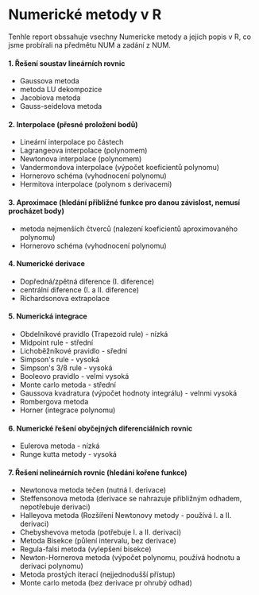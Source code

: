 # Numerické metody v R
Tenhle report obssahuje vsechny Numericke metody a jejich popis v R, co jsme probírali na předmětu NUM a zadání z NUM.

#### 1. Řešení soustav lineárních rovnic
- Gaussova metoda
- metoda LU dekompozice
- Jacobiova metoda
- Gauss-seidelova metoda


#### 2. Interpolace (přesné proložení bodů)
- Lineární interpolace po částech
- Lagrangeova interpolace (polynomem)
- Newtonova interpolace (polynomem) 
- Vandermondova interpolace (výpočet koeficientů polynomu)
- Hornerovo schéma (vyhodnocení polynomu)
- Hermitova interpolace (polynom s derivacemi)

#### 3. Aproximace (hledání přibližné funkce pro danou závislost, nemusí procházet body)
- metoda nejmenších čtverců (nalezení koeficientů aproximovaného polynomu)
- Hornerovo schéma (vyhodnocení polynomu)

#### 4. Numerické derivace
- Dopředná/zpětná diference (I. diference)
- centrální diference (I. a II. diference)
- Richardsonova extrapolace

#### 5. Numerická integrace
- Obdelníkové pravidlo (Trapezoid rule) - nízká
- Midpoint rule  - střední
- Lichoběžníkové pravidlo - sřední
- Simpson's rule - vysoká
- Simpson's 3/8 rule - vysoká
- Booleovo pravidlo - velmi vysoká
- Monte carlo metoda - střední
- Gaussova kvadratura (výpočet hodnoty integrálu) - velnmi vysoká
- Rombergova metoda
- Horner (integrace polynomu)

#### 6. Numerické řešení obyčejných diferenciálních rovnic
- Eulerova metoda - nízká
- Runge kutta metody - vysoká

#### 7. Řešení nelineárních rovnic (hledání kořene funkce)
- Newtonova metoda tečen (nutná I. derivace)
- Steffensonova metoda (derivace se nahrazuje přibližným odhadem, nepotřebuje derivaci)
- Halleyova metoda (Rozšíření Newtonovy metody - používá I. a II. derivaci)
- Chebyshevova metoda (potřebuje I. a II. derivaci)
- Metoda Bisekce (půlení intervalu, bez derivace)
- Regula-falsi metoda (vylepšení bisekce)
- Newton-Hornerova metoda (výpočet polynomu, používá hodnotu a derivaci polynomu)
- Metoda prostých iterací (nejjednodušší přístup)
- Monte carlo metoda (bez derivace pr ohrubý odhad)
